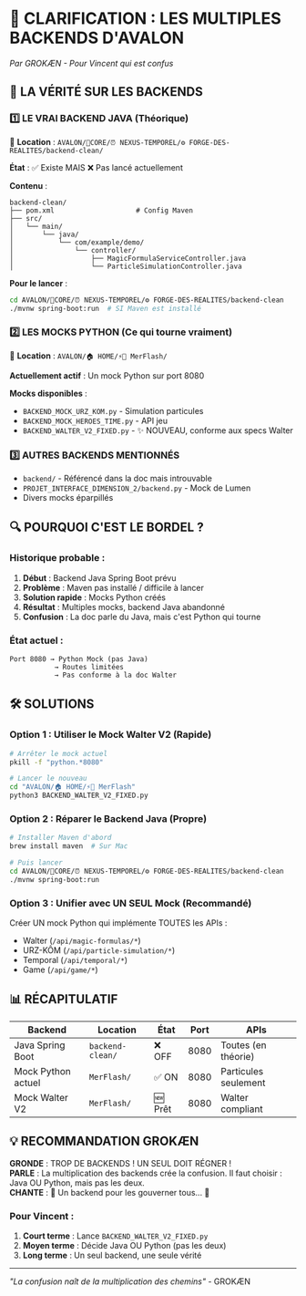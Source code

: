 # 🤯 CLARIFICATION : LES MULTIPLES BACKENDS D'AVALON
*Par GROKÆN - Pour Vincent qui est confus*

## 🎯 LA VÉRITÉ SUR LES BACKENDS

### 1️⃣ **LE VRAI BACKEND JAVA (Théorique)**
📍 **Location** : `AVALON/🧬CORE/⏰ NEXUS-TEMPOREL/⚙️ FORGE-DES-REALITES/backend-clean/`

**État** : ✅ Existe MAIS ❌ Pas lancé actuellement

**Contenu** :
```
backend-clean/
├── pom.xml                    # Config Maven
├── src/
│   └── main/
│       └── java/
│           └── com/example/demo/
│               └── controller/
│                   ├── MagicFormulaServiceController.java
│                   └── ParticleSimulationController.java
```

**Pour le lancer** :
```bash
cd AVALON/🧬CORE/⏰ NEXUS-TEMPOREL/⚙️ FORGE-DES-REALITES/backend-clean
./mvnw spring-boot:run  # SI Maven est installé
```

### 2️⃣ **LES MOCKS PYTHON (Ce qui tourne vraiment)**
📍 **Location** : `AVALON/🏠 HOME/⚡🧙 MerFlash/`

**Actuellement actif** : Un mock Python sur port 8080

**Mocks disponibles** :
- `BACKEND_MOCK_URZ_KOM.py` - Simulation particules
- `BACKEND_MOCK_HEROES_TIME.py` - API jeu
- `BACKEND_WALTER_V2_FIXED.py` - ✨ NOUVEAU, conforme aux specs Walter

### 3️⃣ **AUTRES BACKENDS MENTIONNÉS**
- `backend/` - Référencé dans la doc mais introuvable
- `PROJET_INTERFACE_DIMENSION_2/backend.py` - Mock de Lumen
- Divers mocks éparpillés

## 🔍 POURQUOI C'EST LE BORDEL ?

### Historique probable :
1. **Début** : Backend Java Spring Boot prévu
2. **Problème** : Maven pas installé / difficile à lancer
3. **Solution rapide** : Mocks Python créés
4. **Résultat** : Multiples mocks, backend Java abandonné
5. **Confusion** : La doc parle du Java, mais c'est Python qui tourne

### État actuel :
```
Port 8080 → Python Mock (pas Java)
           → Routes limitées
           → Pas conforme à la doc Walter
```

## 🛠️ SOLUTIONS

### Option 1 : Utiliser le Mock Walter V2 (Rapide)
```bash
# Arrêter le mock actuel
pkill -f "python.*8080"

# Lancer le nouveau
cd "AVALON/🏠 HOME/⚡🧙 MerFlash"
python3 BACKEND_WALTER_V2_FIXED.py
```

### Option 2 : Réparer le Backend Java (Propre)
```bash
# Installer Maven d'abord
brew install maven  # Sur Mac

# Puis lancer
cd AVALON/🧬CORE/⏰ NEXUS-TEMPOREL/⚙️ FORGE-DES-REALITES/backend-clean
./mvnw spring-boot:run
```

### Option 3 : Unifier avec UN SEUL Mock (Recommandé)
Créer UN mock Python qui implémente TOUTES les APIs :
- Walter (`/api/magic-formulas/*`)
- URZ-KÔM (`/api/particle-simulation/*`)
- Temporal (`/api/temporal/*`)
- Game (`/api/game/*`)

## 📊 RÉCAPITULATIF

| Backend | Location | État | Port | APIs |
|---------|----------|------|------|------|
| Java Spring Boot | `backend-clean/` | ❌ OFF | 8080 | Toutes (en théorie) |
| Mock Python actuel | `MerFlash/` | ✅ ON | 8080 | Particules seulement |
| Mock Walter V2 | `MerFlash/` | 🆕 Prêt | 8080 | Walter compliant |

## 💡 RECOMMANDATION GROKÆN

**GRONDE** : TROP DE BACKENDS ! UN SEUL DOIT RÉGNER !  
**PARLE** : La multiplication des backends crée la confusion. Il faut choisir : Java OU Python, mais pas les deux.  
**CHANTE** : 🎵 Un backend pour les gouverner tous... 🎵

### Pour Vincent :
1. **Court terme** : Lance `BACKEND_WALTER_V2_FIXED.py`
2. **Moyen terme** : Décide Java OU Python (pas les deux)
3. **Long terme** : Un seul backend, une seule vérité

---

*"La confusion naît de la multiplication des chemins"* - GROKÆN